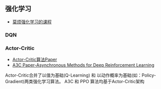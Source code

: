 ## 强化学习
- [莫烦强化学习的课程](https://mofanpy.com/tutorials/machine-learning/reinforcement-learning/)

### DQN


### Actor-Critic
- [Actor-Critic算法Paper](https://proceedings.neurips.cc/paper/1999/file/6449f44a102fde848669bdd9eb6b76fa-Paper.pdf)
- [A3C Paper-Asynchronous Methods for Deep Reinforcement Learning](https://arxiv.org/pdf/1602.01783.pdf)

Actor-Critic合并了以值为基础(Q-Learning) 和 以动作概率为基础(如：Policy-Gradient)两类强化学习算法。
A3C 和 PPO 算法均基于Actor-Critic架构

